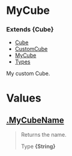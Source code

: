 
# MyCube
### Extends **{Cube}**

* [Cube](https://github.com/QSmally/Docgen/blob/master/Test/Documentations/Cube.md)
* [CustomCube](https://github.com/QSmally/Docgen/blob/master/Test/Documentations/CustomCube.md)
* [MyCube](https://github.com/QSmally/Docgen/blob/master/Test/Documentations/MyCube.md)
* [Types](https://github.com/QSmally/Docgen/blob/master/Test/Documentations/Types.md)

My custom Cube.



# Values
## [.MyCubeName](https://github.com/QSmally/Docgen/blob/master/Test/lib/Extensions/MyCube.js#L31)
> Returns the name.
>
> Type **{String}**
